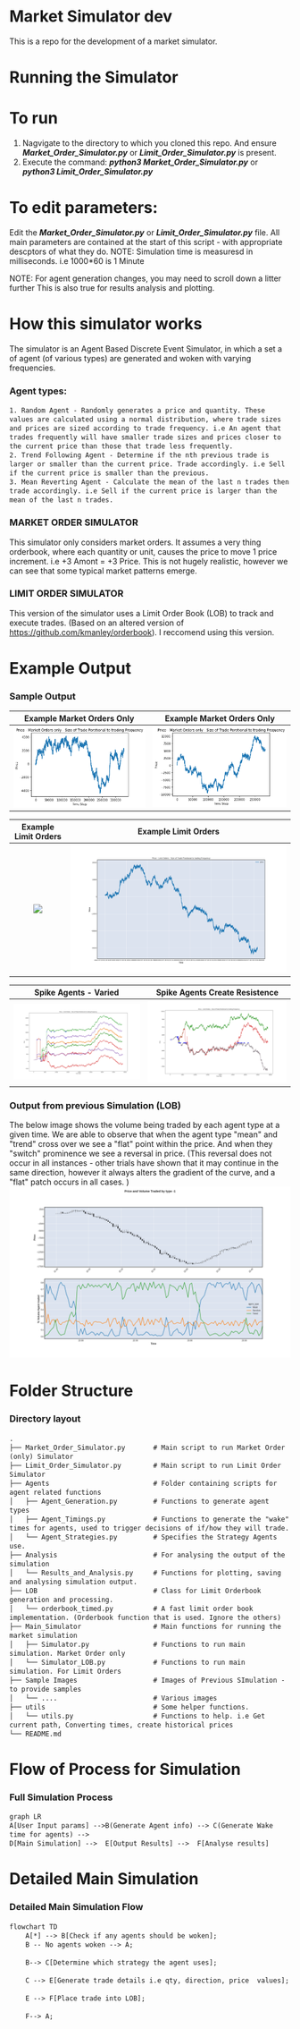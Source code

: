 # Market Simulator dev
This is a repo for the development of a market simulator.



Running the Simulator
============================
# To run
1. Nagvigate to the directory to which you cloned this repo. And ensure ***Market_Order_Simulator.py*** or ***Limit_Order_Simulator.py*** is present.
2. Execute the command: ***python3 Market_Order_Simulator.py*** or ***python3 Limit_Order_Simulator.py***

# To edit parameters:
Edit the ***Market_Order_Simulator.py*** or ***Limit_Order_Simulator.py*** file.
All main parameters are contained at the start of this script - with appropriate descptors of what they do.
NOTE: Simulation time is measuresd in milliseconds. i.e 1000*60 is 1 Minute

NOTE: For agent generation changes, you may need to scroll down a litter further
This is also true for results analysis and plotting.


# How this simulator works
The simulator is an Agent Based Discrete Event Simulator, in which a set a of agent (of various types) are generated and woken with varying frequencies.
### Agent types: 
	1. Random Agent - Randomly generates a price and quantity. These values are calculated using a normal distribution, where trade sizes and prices are sized according to trade frequency. i.e An agent that trades frequently will have smaller trade sizes and prices closer to the current price than those that trade less frequently.
	2. Trend Following Agent - Determine if the nth previous trade is larger or smaller than the current price. Trade accordingly. i.e Sell if the current price is smaller than the previous. 
	3. Mean Reverting Agent - Calculate the mean of the last n trades then trade accordingly. i.e Sell if the current price is larger than the mean of the last n trades.

### MARKET ORDER SIMULATOR
This simulator only considers market orders. It assumes a very thing orderbook, where each quantity or unit, causes the price to move 1 price increment. i.e  +3 Amont = +3 Price.
This is not hugely realistic, however we can see that some typical market patterns emerge. 


### LIMIT ORDER SIMULATOR
This version of the simulator uses a Limit Order Book (LOB) to track and execute trades. (Based on an altered version of https://github.com/kmanley/orderbook). I reccomend using this version. 









Example Output
============================

### Sample Output
Example Market Orders Only             |  Example Market Orders Only
:-------------------------:|:-------------------------:
![](https://github.com/patrick-liston/Market_Simulator_dev/blob/main/Sample_Images/Market_Order_Simulation.png)  |  ![](https://github.com/patrick-liston/Market_Simulator_dev/blob/main/Sample_Images/Market_Order_Simulation_chi.png)

Example Limit Orders             |  Example Limit Orders
:-------------------------:|:-------------------------:
![](hhttps://github.com/patrick-liston/Market_Simulator_dev/blob/main/Sample_Images/LOB_Example_Price.png)  |  ![](https://github.com/patrick-liston/Market_Simulator_dev/blob/main/Sample_Images/LOB_Example_Price_Down.png)

Spike Agents - Varied             |  Spike Agents Create Resistence
:-------------------------:|:-------------------------:
![](https://github.com/patrick-liston/Market_Simulator_dev/blob/main/Sample_Images/Various_spikes.png)  |  ![](https://github.com/patrick-liston/Market_Simulator_dev/blob/main/Sample_Images/Spike_Resistance.png)



### Output from previous Simulation (LOB)
The below image shows the volume being traded by each agent type at a given time. 
We are able to observe that when the agent type "mean" and "trend" cross over we see a "flat" point within the price. And when they "switch" prominence we see a reversal in price. (This reversal does not occur in all instances - other trials have shown that it may continue in the same direction, however it always alters the gradient of the curve, and a "flat" patch occurs in all cases. )
![alt text](https://github.com/patrick-liston/Market_Simulator_dev/blob/main/Sample_Images/Agent_Change_Direction.png)



Folder Structure 
============================

### Directory layout

    .
    ├── Market_Order_Simulator.py       # Main script to run Market Order (only) Simulator
    ├── Limit_Order_Simulator.py        # Main script to run Limit Order Simulator 
    ├── Agents                     		# Folder containing scripts for agent related functions 
    │   ├── Agent_Generation.py         # Functions to generate agent types
    │   ├── Agent_Timings.py         	# Functions to generate the "wake" times for agents, used to trigger decisions of if/how they will trade.
    │   └── Agent_Strategies.py         # Specifies the Strategy Agents use.
    ├── Analysis	          			# For analysing the output of the simulation
    │   └── Results_and_Analysis.py     # Functions for plotting, saving and analysing simulation output.
    ├── LOB                    			# Class for Limit Orderbook generation and processing. 
    │   └── orderbook_timed.py         	# A fast limit order book implementation. (Orderbook function that is used. Ignore the others)
    ├── Main_Simulator                  # Main functions for running the market simulation 
    │   ├── Simulator.py         		# Functions to run main simulation. Market Order only
    │   └── Simulator_LOB.py         	# Functions to run main simulation. For Limit Orders
    ├── Sample Images                   # Images of Previous SImulation - to provide samples 
    │   └── ....         				# Various images
    ├── utils                   		# Some helper functions.
    │   └── utils.py         			# Functions to help. i.e Get current path, Converting times, create historical prices
    └── README.md




Flow of Process for Simulation 
============================

### Full Simulation Process

```mermaid
graph LR
A[User Input params] -->B(Generate Agent info) --> C(Generate Wake time for agents) -->
D[Main Simulation] -->  E[Output Results] -->  F[Analyse results]

```


Detailed Main Simulation 
============================

### Detailed Main Simulation Flow

```mermaid
flowchart TD
    A[*] --> B[Check if any agents should be woken];
    B -- No agents woken --> A;
    
    B--> C[Determine which strategy the agent uses];

    C --> E[Generate trade details i.e qty, direction, price  values];

    E --> F[Place trade into LOB];

    F--> A;
 
```




